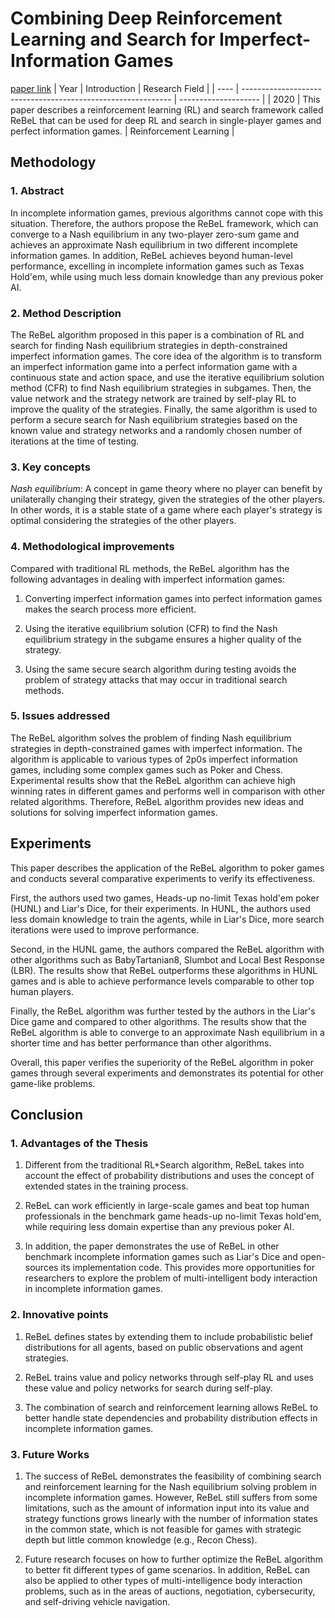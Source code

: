 # Combining Deep Reinforcement Learning and Search for Imperfect-Information Games
[paper link](https://arxiv.org/pdf/2007.13544) 
| Year | Introduction                                                         | Research Field                 |
| ---- | ------------------------------------------------------------ | -------------------- |
| 2020 | This paper describes a reinforcement learning (RL) and search framework called ReBeL that can be used for deep RL and search in single-player games and perfect information games.         | Reinforcement Learning          |

## Methodology

### 1. Abstract
  In incomplete information games, previous algorithms cannot cope with this situation. Therefore, the authors propose the ReBeL framework, which can converge to a Nash equilibrium in any two-player zero-sum game and achieves an approximate Nash equilibrium in two different incomplete information games. In addition, ReBeL achieves beyond human-level performance, excelling in incomplete information games such as Texas Hold'em, while using much less domain knowledge than any previous poker AI.
  
### 2. Method Description 
  The ReBeL algorithm proposed in this paper is a combination of RL and search for finding Nash equilibrium strategies in depth-constrained imperfect information games. The core idea of the algorithm is to transform an imperfect information game into a perfect information game with a continuous state and action space, and use the iterative equilibrium solution method (CFR) to find Nash equilibrium strategies in subgames. Then, the value network and the strategy network are trained by self-play RL to improve the quality of the strategies. Finally, the same algorithm is used to perform a secure search for Nash equilibrium strategies based on the known value and strategy networks and a randomly chosen number of iterations at the time of testing.
  
### 3. Key concepts
  _Nash equilibrium_: A concept in game theory where no player can benefit by unilaterally changing their strategy, given the strategies of the other players. In other words, it is a stable state of a game where each player's strategy is optimal considering the strategies of the other players.
  
### 4. Methodological improvements
  Compared with traditional RL methods, the ReBeL algorithm has the following advantages in dealing with imperfect information games:

  1. Converting imperfect information games into perfect information games makes the search process more efficient.

  2. Using the iterative equilibrium solution (CFR) to find the Nash equilibrium strategy in the subgame ensures a higher quality of the strategy.

  3. Using the same secure search algorithm during testing avoids the problem of strategy attacks that may occur in traditional search methods.

### 5. Issues addressed 
  The ReBeL algorithm solves the problem of finding Nash equilibrium strategies in depth-constrained games with imperfect information. The algorithm is applicable to various types of 2p0s imperfect information games, including some complex games such as Poker and Chess. Experimental results show that the ReBeL algorithm can achieve high winning rates in different games and performs well in comparison with other related algorithms. Therefore, ReBeL algorithm provides new ideas and solutions for solving imperfect information games.
  
## Experiments
This paper describes the application of the ReBeL algorithm to poker games and conducts several comparative experiments to verify its effectiveness.

First, the authors used two games, Heads-up no-limit Texas hold'em poker (HUNL) and Liar's Dice, for their experiments. In HUNL, the authors used less domain knowledge to train the agents, while in Liar's Dice, more search iterations were used to improve performance.

Second, in the HUNL game, the authors compared the ReBeL algorithm with other algorithms such as BabyTartanian8, Slumbot and Local Best Response (LBR). The results show that ReBeL outperforms these algorithms in HUNL games and is able to achieve performance levels comparable to other top human players.

Finally, the ReBeL algorithm was further tested by the authors in the Liar's Dice game and compared to other algorithms. The results show that the ReBeL algorithm is able to converge to an approximate Nash equilibrium in a shorter time and has better performance than other algorithms.

Overall, this paper verifies the superiority of the ReBeL algorithm in poker games through several experiments and demonstrates its potential for other game-like problems. 

## Conclusion
### 1. Advantages of the Thesis
   1. Different from the traditional RL+Search algorithm, ReBeL takes into account the effect of probability distributions and uses the concept of extended states in the training process.
     
   2. ReBeL can work efficiently in large-scale games and beat top human professionals in the benchmark game heads-up no-limit Texas hold'em, while requiring less domain expertise than any previous poker AI.
  
   3. In addition, the paper demonstrates the use of ReBeL in other benchmark incomplete information games such as Liar's Dice and open-sources its implementation code. This provides more opportunities for researchers to explore the problem of multi-intelligent body interaction in incomplete information games.
      
### 2. Innovative points
  1. ReBeL defines states by extending them to include probabilistic belief distributions for all agents, based on public observations and agent strategies.
  
  2. ReBeL trains value and policy networks through self-play RL and uses these value and policy networks for search during self-play.
  
  3.  The combination of search and reinforcement learning allows ReBeL to better handle state dependencies and probability distribution effects in incomplete information games.
     
### 3. Future Works
  1. The success of ReBeL demonstrates the feasibility of combining search and reinforcement learning for the Nash equilibrium solving problem in incomplete information games. However, ReBeL still suffers from some limitations, such as the amount of information input into its value and strategy functions grows linearly with the number of information states in the common state, which is not feasible for games with strategic depth but little common knowledge (e.g., Recon Chess).
    
  2. Future research focuses on how to further optimize the ReBeL algorithm to better fit different types of game scenarios. In addition, ReBeL can also be applied to other types of multi-intelligence body interaction problems, such as in the areas of auctions, negotiation, cybersecurity, and self-driving vehicle navigation.
